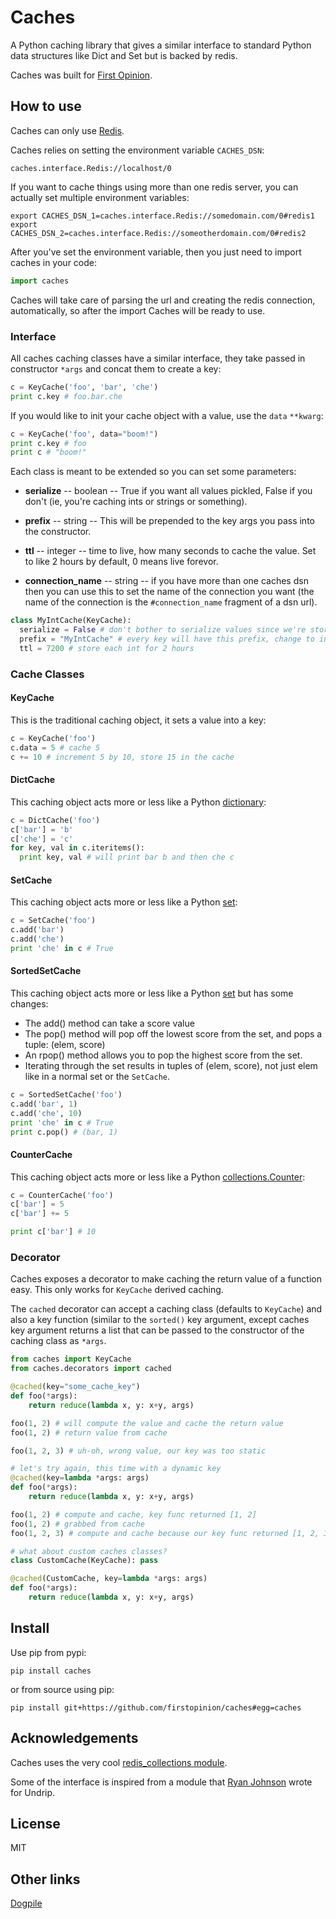 # Caches

A Python caching library that gives a similar interface to standard Python data structures
like Dict and Set but is backed by redis.

Caches was built for [First Opinion](http://firstopinion.co).


## How to use

Caches can only use [Redis](http://redis.io).

Caches relies on setting the environment variable `CACHES_DSN`:

    caches.interface.Redis://localhost/0

If you want to cache things using more than one redis server, you can actually set multiple environment variables:

    export CACHES_DSN_1=caches.interface.Redis://somedomain.com/0#redis1
    export CACHES_DSN_2=caches.interface.Redis://someotherdomain.com/0#redis2

After you've set the environment variable, then you just need to import caches in your code:

```python
import caches
```

Caches will take care of parsing the url and creating the redis connection, automatically, so after the import Caches will be ready to use.


### Interface

All caches caching classes have a similar interface, they take passed in constructor `*args` and concat them to create a key:

```python
c = KeyCache('foo', 'bar', 'che')
print c.key # foo.bar.che
```

If you would like to init your cache object with a value, use the `data` `**kwarg`:

```python
c = KeyCache('foo', data="boom!")
print c.key # foo
print c # "boom!"
```

Each class is meant to be extended so you can set some parameters:

* **serialize** -- boolean -- True if you want all values pickled, False if you don't (ie, you're caching ints or strings or something).

* **prefix** -- string -- This will be prepended to the key args you pass into the constructor.

* **ttl** -- integer -- time to live, how many seconds to cache the value. Set to like 2 hours by default, 0 means live forevor.

* **connection_name** -- string -- if you have more than one caches dsn then you can use this to set the name of the connection you want (the name of the connection is the `#connection_name` fragment of a dsn url).

```python
class MyIntCache(KeyCache):
  serialize = False # don't bother to serialize values since we're storing ints
  prefix = "MyIntCache" # every key will have this prefix, change to invalidate all current cache
  ttl = 7200 # store each int for 2 hours
```

### Cache Classes


#### KeyCache

This is the traditional caching object, it sets a value into a key:

```python
c = KeyCache('foo')
c.data = 5 # cache 5
c += 10 # increment 5 by 10, store 15 in the cache
```


#### DictCache

This caching object acts more or less like a Python [dictionary](http://docs.python.org/2/library/stdtypes.html#mapping-types-dict):

```python
c = DictCache('foo')
c['bar'] = 'b'
c['che'] = 'c'
for key, val in c.iteritems():
  print key, val # will print bar b and then che c
```


#### SetCache

This caching object acts more or less like a Python [set](http://docs.python.org/2/library/stdtypes.html#set):

```python
c = SetCache('foo')
c.add('bar')
c.add('che')
print 'che' in c # True
```


#### SortedSetCache

This caching object acts more or less like a Python [set](http://docs.python.org/2/library/stdtypes.html#set) but has some changes:

* The add() method can take a score value
* The pop() method will pop off the lowest score from the set, and pops a tuple: (elem, score)
* An rpop() method allows you to pop the highest score from the set.
* Iterating through the set results in tuples of (elem, score), not just elem like in a normal set or the `SetCache`.

```python
c = SortedSetCache('foo')
c.add('bar', 1)
c.add('che', 10)
print 'che' in c # True
print c.pop() # (bar, 1)
```


#### CounterCache

This caching object acts more or less like a Python [collections.Counter](http://docs.python.org/2/library/collections.html#collections.Counter):

```python
c = CounterCache('foo')
c['bar'] = 5
c['bar'] += 5

print c['bar'] # 10
```


### Decorator

Caches exposes a decorator to make caching the return value of a function easy. This only works for `KeyCache` derived caching.

The `cached` decorator can accept a caching class (defaults to `KeyCache`) and also a key function (similar to the `sorted()` key argument, except caches key argument returns a list that can be passed to the constructor of the caching class as `*args`.

```python
from caches import KeyCache
from caches.decorators import cached

@cached(key="some_cache_key")
def foo(*args):
    return reduce(lambda x, y: x+y, args)

foo(1, 2) # will compute the value and cache the return value
foo(1, 2) # return value from cache

foo(1, 2, 3) # uh-oh, wrong value, our key was too static

# let's try again, this time with a dynamic key
@cached(key=lambda *args: args)
def foo(*args):
    return reduce(lambda x, y: x+y, args)

foo(1, 2) # compute and cache, key func returned [1, 2]
foo(1, 2) # grabbed from cache
foo(1, 2, 3) # compute and cache because our key func returned [1, 2, 3]

# what about custom caches classes?
class CustomCache(KeyCache): pass

@cached(CustomCache, key=lambda *args: args)
def foo(*args):
    return reduce(lambda x, y: x+y, args)
```


## Install

Use pip from pypi:

    pip install caches

or from source using pip:

    pip install git+https://github.com/firstopinion/caches#egg=caches


## Acknowledgements

Caches uses the very cool [redis_collections module](https://redis-collections.readthedocs.org/en/latest/).

Some of the interface is inspired from a module that [Ryan Johnson](https://github.com/bismark) wrote for Undrip.

## License

MIT

## Other links

[Dogpile](http://dogpilecache.readthedocs.org/en/latest/usage.html)

